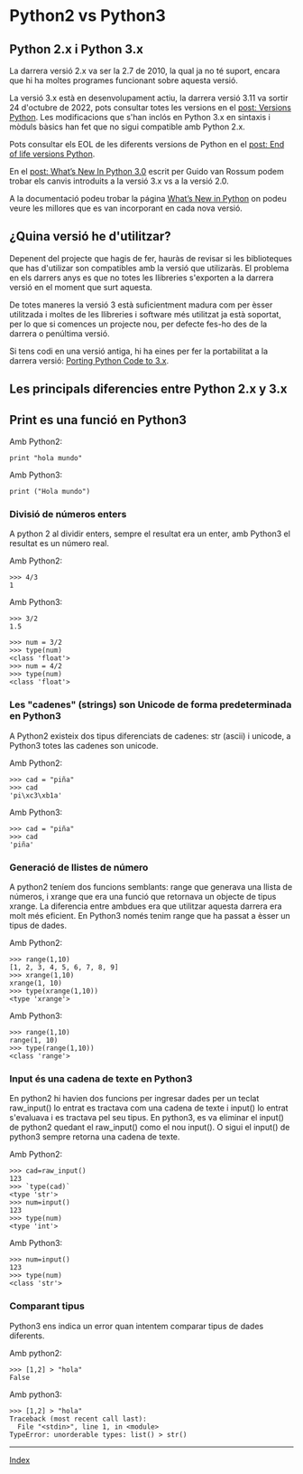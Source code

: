 # Python2 vs Python3

## Python 2.x i Python 3.x

La darrera versió 2.x va ser la 2.7 de 2010, la qual ja no té suport, encara que hi ha moltes programes funcionant sobre aquesta versió.

La versió 3.x està en desenvolupament actiu, la darrera versió 3.11 va sortir 24 d'octubre de 2022, pots consultar totes les versions en el [post: Versions Python](https://www.python.org/doc/versions/). Les modificacions que s'han inclós en Python 3.x en sintaxis i mòduls bàsics han fet que no sigui compatible amb Python 2.x.

Pots consultar els EOL de les diferents versions de Python en el [post: End of life versions Python](https://endoflife.date/python).

En el [post: What’s New In Python 3.0](https://docs.python.org/3.0/whatsnew/3.0.html) escrit per Guido van Rossum podem trobar els canvis introduits a la versió 3.x vs a la versió 2.0. 

A la documentació podeu trobar la página [What’s New in Python](https://docs.python.org/3/whatsnew/index.html) on podeu veure les millores que es van incorporant en cada nova versió.

## ¿Quina versió he d'utilitzar? 

Depenent del projecte que hagis de fer, hauràs de revisar si les biblioteques que has d'utilizar son compatibles amb la versió que utilizaràs. El problema en els darrers anys es que no totes les llibreries s'exporten a la darrera versió en el moment que surt aquesta.

De totes maneres la versió 3 està suficientment madura com per èsser utilitzada i moltes de les llibreries i software més utilitzat ja està soportat, per lo que si comences un projecte nou, per defecte fes-ho des de la darrera o penúltima versió.

Si tens codi en una versió antiga, hi ha eines per fer la portabilitat a la darrera versió: [Porting Python Code to 3.x](https://wiki.python.org/moin/PortingPythonToPy3k).

## Les principals diferencies entre Python 2.x y 3.x

## Print es una funció en Python3

Amb Python2:

	print "hola mundo"

Amb Python3:

	print ("Hola mundo")

### Divisió de números enters

A python 2 al dividir enters, sempre el resultat era un enter, amb Python3 el resultat es un número real.

Amb Python2:

	>>> 4/3
	1

Amb Python3:

	>>> 3/2
	1.5

	>>> num = 3/2
	>>> type(num)
	<class 'float'>
	>>> num = 4/2
	>>> type(num)
	<class 'float'>

### Les "cadenes" (strings) son Unicode de forma predeterminada en Python3

A Python2 existeix dos tipus diferenciats de cadenes: str (ascii) i unicode, a Python3 totes las cadenes son unicode.

Amb Python2:

	>>> cad = "piña"
	>>> cad
	'pi\xc3\xb1a'


Amb Python3: 

	>>> cad = "piña"
	>>> cad
	'piña'

### Generació de llistes de número

A python2 teníem dos funcions semblants: range que generava una llista de números, i xrange que era una funció que retornava un objecte de tipus xrange. La diferencia entre ambdues era que utilitzar aquesta darrera era molt més eficient. En Python3 només tenim range que ha passat a èsser un tipus de dades.

Amb Python2:

	>>> range(1,10)
	[1, 2, 3, 4, 5, 6, 7, 8, 9]
	>>> xrange(1,10)
	xrange(1, 10)
	>>> type(xrange(1,10))
	<type 'xrange'>

Amb Python3:

	>>> range(1,10)
	range(1, 10)
	>>> type(range(1,10))
	<class 'range'>

### Input és una cadena de texte en Python3

En python2 hi havien dos funcions per ingresar dades per un teclat raw_input() lo entrat es tractava com una cadena de texte i input() lo entrat s'evaluava i es tractava pel seu tipus. En python3, es va eliminar  el input() de python2 quedant el raw_input() como el nou input(). O sigui el input() de python3 sempre retorna una cadena de texte.

Amb Python2:

	>>> cad=raw_input()
	123
	>>> `type(cad)`
	<type 'str'>
	>>> num=input()
	123
	>>> type(num)
	<type 'int'>

Amb Python3:

	>>> num=input()
	123
	>>> type(num)
	<class 'str'>

### Comparant tipus

Python3 ens indica un error quan intentem comparar tipus de dades diferents.

Amb python2:

	>>> [1,2] > "hola"
	False

Amb python3:

	>>> [1,2] > "hola"
	Traceback (most recent call last):
	  File "<stdin>", line 1, in <module>
	TypeError: unorderable types: list() > str()


***
[Index](../../../README.md)